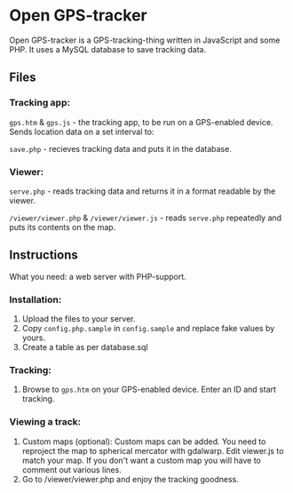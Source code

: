 Open GPS-tracker
========

Open GPS-tracker is a GPS-tracking-thing written in JavaScript and some PHP. It uses a MySQL database to save tracking data.

## Files

### Tracking app:

`gps.htm` & `gps.js` - the tracking app, to be run on a GPS-enabled device. Sends location data on a set interval to:

`save.php` - recieves tracking data and puts it in the database.

### Viewer:

`serve.php` - reads tracking data and returns it in a format readable by the viewer.

`/viewer/viewer.php` & `/viewer/viewer.js` - reads `serve.php` repeatedly and puts its contents on the map.

## Instructions

What you need: a web server with PHP-support.

### Installation:
1.	Upload the files to your server.
2.	Copy `config.php.sample` in `config.sample` and replace fake values by yours.
3.	Create a table as per database.sql

### Tracking:
1.	Browse to `gps.htm` on your GPS-enabled device. Enter an ID and start tracking.

### Viewing a track:
1.	Custom maps (optional): Custom maps can be added. You need to reproject the map to spherical mercator with gdalwarp. Edit viewer.js to match your map. If you don't want a custom map you will have to comment out various lines.
2.	Go to /viewer/viewer.php and enjoy the tracking goodness.